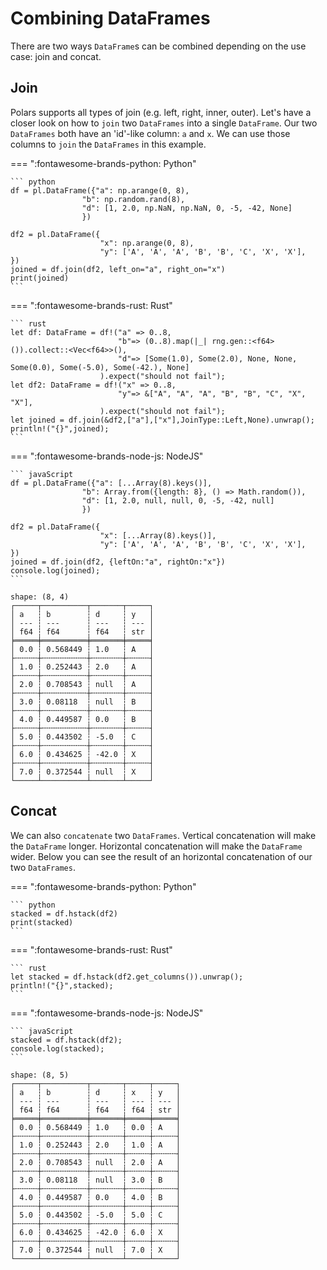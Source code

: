 # Combining DataFrames

There are two ways `DataFrame`s can be combined depending on the use case: join and concat.

## Join

Polars supports all types of join (e.g. left, right, inner, outer). Let's have a closer look on how to `join` two `DataFrames` into a single `DataFrame`. Our two `DataFrames` both have an 'id'-like column: `a` and `x`. We can use those columns to `join` the `DataFrames` in this example.

=== ":fontawesome-brands-python: Python"

    ``` python
    df = pl.DataFrame({"a": np.arange(0, 8), 
                    "b": np.random.rand(8), 
                    "d": [1, 2.0, np.NaN, np.NaN, 0, -5, -42, None]
                    })

    df2 = pl.DataFrame({
                        "x": np.arange(0, 8), 
                        "y": ['A', 'A', 'A', 'B', 'B', 'C', 'X', 'X'],
    })
    joined = df.join(df2, left_on="a", right_on="x")
    print(joined)
    ```

=== ":fontawesome-brands-rust: Rust"

    ``` rust
    let df: DataFrame = df!("a" => 0..8,
                            "b"=> (0..8).map(|_| rng.gen::<f64>()).collect::<Vec<f64>>(),
                            "d"=> [Some(1.0), Some(2.0), None, None, Some(0.0), Some(-5.0), Some(-42.), None]
                        ).expect("should not fail");
    let df2: DataFrame = df!("x" => 0..8,
                            "y"=> &["A", "A", "A", "B", "B", "C", "X", "X"],
                        ).expect("should not fail");
    let joined = df.join(&df2,["a"],["x"],JoinType::Left,None).unwrap();
    println!("{}",joined);
    ```
=== ":fontawesome-brands-node-js: NodeJS"

    ``` javaScript
    df = pl.DataFrame({"a": [...Array(8).keys()], 
                    "b": Array.from({length: 8}, () => Math.random()), 
                    "d": [1, 2.0, null, null, 0, -5, -42, null]
                    })

    df2 = pl.DataFrame({
                        "x": [...Array(8).keys()], 
                        "y": ['A', 'A', 'A', 'B', 'B', 'C', 'X', 'X'],
    })
    joined = df.join(df2, {leftOn:"a", rightOn:"x"})
    console.log(joined);
    ```

```
shape: (8, 4)
┌─────┬──────────┬───────┬─────┐
│ a   ┆ b        ┆ d     ┆ y   │
│ --- ┆ ---      ┆ ---   ┆ --- │
│ f64 ┆ f64      ┆ f64   ┆ str │
╞═════╪══════════╪═══════╪═════╡
│ 0.0 ┆ 0.568449 ┆ 1.0   ┆ A   │
├╌╌╌╌╌┼╌╌╌╌╌╌╌╌╌╌┼╌╌╌╌╌╌╌┼╌╌╌╌╌┤
│ 1.0 ┆ 0.252443 ┆ 2.0   ┆ A   │
├╌╌╌╌╌┼╌╌╌╌╌╌╌╌╌╌┼╌╌╌╌╌╌╌┼╌╌╌╌╌┤
│ 2.0 ┆ 0.708543 ┆ null  ┆ A   │
├╌╌╌╌╌┼╌╌╌╌╌╌╌╌╌╌┼╌╌╌╌╌╌╌┼╌╌╌╌╌┤
│ 3.0 ┆ 0.08118  ┆ null  ┆ B   │
├╌╌╌╌╌┼╌╌╌╌╌╌╌╌╌╌┼╌╌╌╌╌╌╌┼╌╌╌╌╌┤
│ 4.0 ┆ 0.449587 ┆ 0.0   ┆ B   │
├╌╌╌╌╌┼╌╌╌╌╌╌╌╌╌╌┼╌╌╌╌╌╌╌┼╌╌╌╌╌┤
│ 5.0 ┆ 0.443502 ┆ -5.0  ┆ C   │
├╌╌╌╌╌┼╌╌╌╌╌╌╌╌╌╌┼╌╌╌╌╌╌╌┼╌╌╌╌╌┤
│ 6.0 ┆ 0.434625 ┆ -42.0 ┆ X   │
├╌╌╌╌╌┼╌╌╌╌╌╌╌╌╌╌┼╌╌╌╌╌╌╌┼╌╌╌╌╌┤
│ 7.0 ┆ 0.372544 ┆ null  ┆ X   │
└─────┴──────────┴───────┴─────┘

```

## Concat

We can also `concatenate` two `DataFrames`. Vertical concatenation will make the `DataFrame` longer. Horizontal concatenation will make the `DataFrame` wider. Below you can see the result of an horizontal concatenation of our two `DataFrames`.

=== ":fontawesome-brands-python: Python"

    ``` python
    stacked = df.hstack(df2) 
    print(stacked)
    ```

=== ":fontawesome-brands-rust: Rust"

    ``` rust
    let stacked = df.hstack(df2.get_columns()).unwrap();
    println!("{}",stacked);
    ```
=== ":fontawesome-brands-node-js: NodeJS"

    ``` javaScript
    stacked = df.hstack(df2);
    console.log(stacked);
    ```

```
shape: (8, 5)
┌─────┬──────────┬───────┬─────┬─────┐
│ a   ┆ b        ┆ d     ┆ x   ┆ y   │
│ --- ┆ ---      ┆ ---   ┆ --- ┆ --- │
│ f64 ┆ f64      ┆ f64   ┆ f64 ┆ str │
╞═════╪══════════╪═══════╪═════╪═════╡
│ 0.0 ┆ 0.568449 ┆ 1.0   ┆ 0.0 ┆ A   │
├╌╌╌╌╌┼╌╌╌╌╌╌╌╌╌╌┼╌╌╌╌╌╌╌┼╌╌╌╌╌┼╌╌╌╌╌┤
│ 1.0 ┆ 0.252443 ┆ 2.0   ┆ 1.0 ┆ A   │
├╌╌╌╌╌┼╌╌╌╌╌╌╌╌╌╌┼╌╌╌╌╌╌╌┼╌╌╌╌╌┼╌╌╌╌╌┤
│ 2.0 ┆ 0.708543 ┆ null  ┆ 2.0 ┆ A   │
├╌╌╌╌╌┼╌╌╌╌╌╌╌╌╌╌┼╌╌╌╌╌╌╌┼╌╌╌╌╌┼╌╌╌╌╌┤
│ 3.0 ┆ 0.08118  ┆ null  ┆ 3.0 ┆ B   │
├╌╌╌╌╌┼╌╌╌╌╌╌╌╌╌╌┼╌╌╌╌╌╌╌┼╌╌╌╌╌┼╌╌╌╌╌┤
│ 4.0 ┆ 0.449587 ┆ 0.0   ┆ 4.0 ┆ B   │
├╌╌╌╌╌┼╌╌╌╌╌╌╌╌╌╌┼╌╌╌╌╌╌╌┼╌╌╌╌╌┼╌╌╌╌╌┤
│ 5.0 ┆ 0.443502 ┆ -5.0  ┆ 5.0 ┆ C   │
├╌╌╌╌╌┼╌╌╌╌╌╌╌╌╌╌┼╌╌╌╌╌╌╌┼╌╌╌╌╌┼╌╌╌╌╌┤
│ 6.0 ┆ 0.434625 ┆ -42.0 ┆ 6.0 ┆ X   │
├╌╌╌╌╌┼╌╌╌╌╌╌╌╌╌╌┼╌╌╌╌╌╌╌┼╌╌╌╌╌┼╌╌╌╌╌┤
│ 7.0 ┆ 0.372544 ┆ null  ┆ 7.0 ┆ X   │
└─────┴──────────┴───────┴─────┴─────┘

```